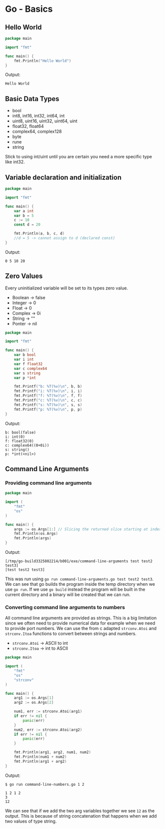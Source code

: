 # Go - Basics

## Hello World

```go
package main

import "fmt"

func main() {
	fmt.Println("Hello World")
}
```

Output:

```
Hello World
```

## Basic Data Types

- bool
- int8, int16, int32, int64, int
- uint8, uint16, uint32, uint64, uint
- float32, float64
- complex64, complex128
- byte
- rune
- string

Stick to using int/uint until you are certain you need a more specific type like int32.

## Variable declaration and initialization

```go
package main

import "fmt"

func main() {
	var a int
	var b = 5
	c := 10
	const d = 20

	fmt.Println(a, b, c, d)
	//d = 5 -> cannot assign to d (declared const)
}
```

Output:

```
0 5 10 20
```

## Zero Values

Every uninitialized variable will be set to its types zero value.

- Boolean -> false
- Integer -> 0
- Float -> 0
- Complex -> 0i
- String -> ""
- Ponter -> nil

```go
package main

import "fmt"

func main() {
	var b bool
	var i int
	var f float32
	var c complex64
	var s string
	var p *int

	fmt.Printf("b: %T(%v)\n", b, b)
	fmt.Printf("i: %T(%v)\n", i, i)
	fmt.Printf("f: %T(%v)\n", f, f)
	fmt.Printf("c: %T(%v)\n", c, c)
	fmt.Printf("s: %T(%v)\n", s, s)
	fmt.Printf("p: %T(%v)\n", p, p)
}
```

Output:

```
b: bool(false)
i: int(0)
f: float32(0)
c: complex64((0+0i))
s: string()
p: *int(<nil>)
```

## Command Line Arguments

### Providing command line arguments

```go
package main

import (
	"fmt"
	"os"
)

func main() {
	args := os.Args[1:] // Slicing the returned slice starting at index 1
	fmt.Println(os.Args)
	fmt.Println(args)
}

```

Output:

```
[/tmp/go-build3325802214/b001/exe/command-line-arguments test test2 test3]
[test test2 test3]
```

This was run using `go run command-line-arguments.go test test2 test3`.
We can see that go builds the program inside the temp directory when we use `go run`.
If we use `go build` instead the program will be built in the current directory and a binary will be created that we can run.

### Converting command line arguments to numbers

All command line arguments are provided as strings. This is a big limitation since we often need to provide numerical data for example when we need to provide port numbers.
We can use the from c adapted `strconv.Atoi` and `strconv.Itoa` functions to convert between strings and numbers.

- `strconv.Atoi` -> ASCII to int
- `strconv.Itoa` -> int to ASCII

```go
package main

import (
	"fmt"
	"os"
	"strconv"
)

func main() {
	arg1 := os.Args[1]
	arg2 := os.Args[2]

	num1, err := strconv.Atoi(arg1)
	if err != nil {
		panic(err)
	}
	num2, err := strconv.Atoi(arg2)
	if err != nil {
		panic(err)
	}

	fmt.Println(arg1, arg2, num1, num2)
	fmt.Println(num1 + num2)
	fmt.Println(arg1 + arg2)
}
```

Output:

```
$ go run command-line-numbers.go 1 2

1 2 1 2
3
12
```

We can see that if we add the two arg variables together we see `12` as the output. This is because of string concatenation that happens when we add two values of type string.
